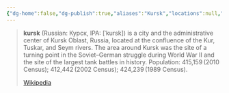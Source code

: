 ```yaml
---
{"dg-home":false,"dg-publish":true,"aliases":"Kursk","locations":null,"tag":null,"date":null,"location":[51.739433,36.179604],"title":"Kursk, Kursk Oblast, Central Federal District, 305000, Russia","permalink":"/maps/kursk-kursk-oblast-central-federal-district-305000-russia/","dgHomeLink":true,"dgPassFrontmatter":true}
---
```



> **kursk** (Russian: Курск, IPA: [ˈkursk]) is a city and the administrative center of Kursk Oblast, Russia, located at the confluence of the Kur, Tuskar, and Seym rivers. The area around Kursk was the site of a turning point in the Soviet–German struggle during World War II and the site of the largest tank battles in history. Population: 415,159 (2010 Census); 412,442 (2002 Census); 424,239 (1989 Census).
>
> [Wikipedia](https://en.wikipedia.org/wiki/Kursk)
